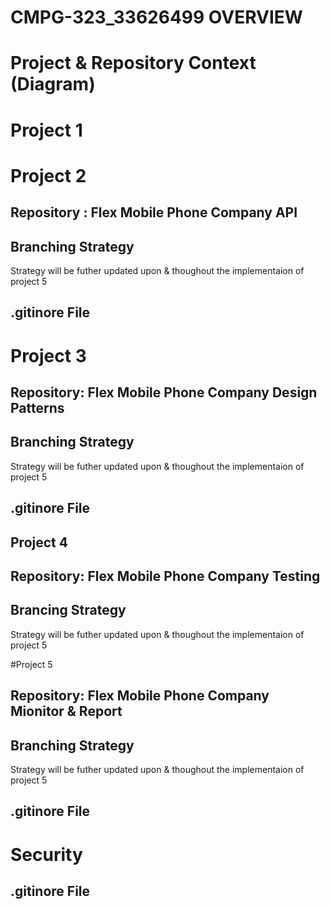 # CMPG-323_33626499 OVERVIEW

# Project & Repository Context (Diagram)

# Project 1



# Project 2

## Repository : Flex Mobile Phone Company API

## Branching Strategy

Strategy will be futher updated upon & thoughout the implementaion of project 5

## .gitinore File
# Project 3

## Repository: Flex Mobile Phone Company Design Patterns

## Branching Strategy

Strategy will be futher updated upon & thoughout the implementaion of project 5
## .gitinore File


## Project 4
## Repository: Flex Mobile Phone Company Testing
## Brancing Strategy

Strategy will be futher updated upon & thoughout the implementaion of project 5

#Project 5

## Repository: Flex Mobile Phone Company Mionitor & Report 

## Branching Strategy

Strategy will be futher updated upon & thoughout the implementaion of project 5

## .gitinore File


# Security


## .gitinore File
